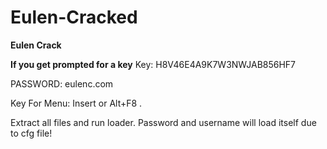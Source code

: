 # Eulen-Cracked
**Eulen Crack**

**If you get prompted for a key** Key: H8V46E4A9K7W3NWJAB856HF7 

PASSWORD: eulenc.com

Key For Menu: Insert or Alt+F8 .

Extract all files and run loader. Password and username will load itself due to cfg file!
